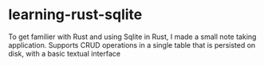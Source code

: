 # learning-rust-sqlite
To get familier with Rust and using Sqlite in Rust, I made a small note taking application. 
Supports CRUD operations in a single table that is persisted on disk, with a basic textual interface
